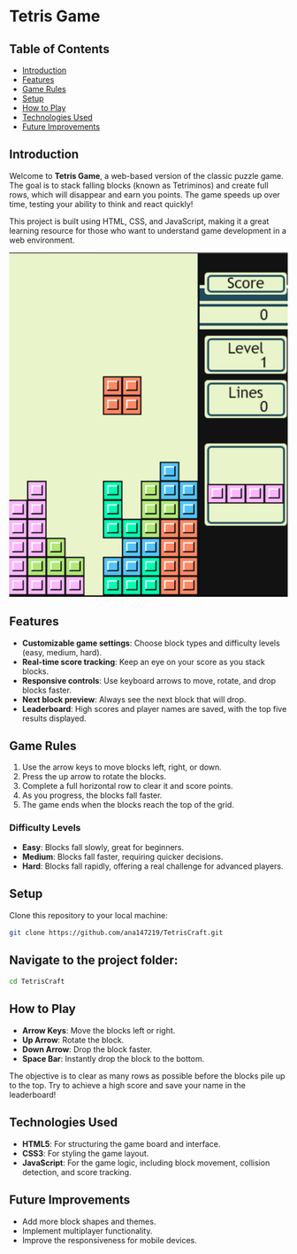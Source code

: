 # Tetris Game

## Table of Contents
- [Introduction](#introduction)
- [Features](#features)
- [Game Rules](#game-rules)
- [Setup](#setup)
- [How to Play](#how-to-play)
- [Technologies Used](#technologies-used)
- [Future Improvements](#future-improvements)

## Introduction
Welcome to **Tetris Game**, a web-based version of the classic puzzle game. The goal is to stack falling blocks (known as Tetriminos) and create full rows, which will disappear and earn you points. The game speeds up over time, testing your ability to think and react quickly!

This project is built using HTML, CSS, and JavaScript, making it a great learning resource for those who want to understand game development in a web environment.

![Game Start Screen](./picture1.png)


## Features
- **Customizable game settings**: Choose block types and difficulty levels (easy, medium, hard).
- **Real-time score tracking**: Keep an eye on your score as you stack blocks.
- **Responsive controls**: Use keyboard arrows to move, rotate, and drop blocks faster.
- **Next block preview**: Always see the next block that will drop.
- **Leaderboard**: High scores and player names are saved, with the top five results displayed.

## Game Rules
1. Use the arrow keys to move blocks left, right, or down.
2. Press the up arrow to rotate the blocks.
3. Complete a full horizontal row to clear it and score points.
4. As you progress, the blocks fall faster.
5. The game ends when the blocks reach the top of the grid.

### Difficulty Levels
- **Easy**: Blocks fall slowly, great for beginners.
- **Medium**: Blocks fall faster, requiring quicker decisions.
- **Hard**: Blocks fall rapidly, offering a real challenge for advanced players.

## Setup
Clone this repository to your local machine:
   ```bash
   git clone https://github.com/ana147219/TetrisCraft.git
   ```
   
## Navigate to the project folder:

```bash
cd TetrisCraft
```


## How to Play

- **Arrow Keys**: Move the blocks left or right.
- **Up Arrow**: Rotate the block.
- **Down Arrow**: Drop the block faster.
- **Space Bar**: Instantly drop the block to the bottom.

The objective is to clear as many rows as possible before the blocks pile up to the top. Try to achieve a high score and save your name in the leaderboard!

## Technologies Used

- **HTML5**: For structuring the game board and interface.
- **CSS3**: For styling the game layout.
- **JavaScript**: For the game logic, including block movement, collision detection, and score tracking.



## Future Improvements

- Add more block shapes and themes.
- Implement multiplayer functionality.
- Improve the responsiveness for mobile devices.

